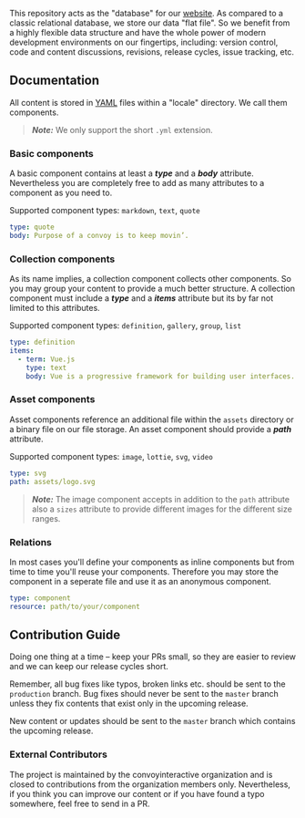 This repository acts as the "database" for our [website](https://convoyinteractive.com). As compared to a classic relational database, we store our data "flat file".  So we benefit from a highly flexible data structure and have the whole power of modern development environments on our fingertips,  including: version control, code and content discussions, revisions, release cycles, issue tracking, etc.

## Documentation
All content is stored in [YAML](https://yaml.org/) files within a "locale" directory. We call them components.
> ***Note:*** We only support the short `.yml` extension.

### Basic components
A basic component contains at least a ***type*** and a ***body*** attribute. Nevertheless you are completely free to add as many attributes to a component as you need to.

Supported component types: `markdown`, `text`, `quote`

```yml
type: quote
body: Purpose of a convoy is to keep movin’.
```

### Collection components
As its name implies, a collection component collects other components. So you may group your content to provide a much better structure. A collection component must include a ***type*** and a ***items*** attribute but its by far not limited to this attributes.

Supported component types: `definition`, `gallery`, `group`, `list`

```yml
type: definition
items:
  - term: Vue.js
    type: text
    body: Vue is a progressive framework for building user interfaces. 
```

### Asset components
Asset components reference an additional file within the `assets` directory or a binary file on our file storage. An asset component should provide a ***path*** attribute.

Supported component types: `image`, `lottie`, `svg`, `video`

```yml
type: svg
path: assets/logo.svg
```

> ***Note:*** The image component accepts in addition to the `path` attribute also a `sizes` attribute to provide different images for the different size ranges.

### Relations
In most cases you'll define your components as inline components but from time to time you'll reuse your components. Therefore you may store the component in a seperate file and use it as an anonymous component.

```yml
type: component
resource: path/to/your/component
```

## Contribution Guide
Doing one thing at a time – keep your PRs small, so they are easier to review and we can keep our release cycles short.

Remember, all bug fixes like typos, broken links etc. should be sent to the `production` branch. Bug fixes should never be sent to the `master` branch unless they fix contents that exist only in the upcoming release.

New content or updates should be sent to the `master` branch which contains the upcoming release.

### External Contributors
The project is maintained by the convoyinteractive organization and is closed to contributions from the organization members only. Nevertheless, if you think you can improve our content or if you have found a typo somewhere, feel free to send in a PR.
